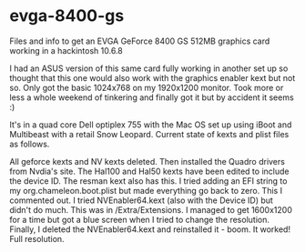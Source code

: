 evga-8400-gs
============

Files and info to get an EVGA GeForce 8400 GS 512MB graphics card working in a hackintosh 10.6.8

I had an ASUS version of this same card fully working in another set up so thought that this one would also work with the graphics enabler kext but not so. Only got the basic 1024x768 on my 1920x1200 monitor. Took more or less a whole weekend of tinkering and finally got it but by accident it seems :)

It's in a quad core Dell optiplex 755 with the Mac OS set up using iBoot and Multibeast with a retail Snow Leopard. Current state of kexts and plist files as follows.

All geforce kexts and NV kexts deleted. Then installed the Quadro drivers from Nvdia's site. The Hal100 and Hal50 kexts have been edited to include the device ID. The resman kext also has this. I tried adding an EFI string to my org.chameleon.boot.plist but made everything go back to zero. This I commented out. I tried NVEnabler64.kext (also with the Device ID) but didn't do much. This was in /Extra/Extensions. I managed to get 1600x1200 for a time but got a blue screen when I tried to change the resolution. Finally, I deleted the NVEnabler64.kext and reinstalled it - boom. It worked! Full resolution.
